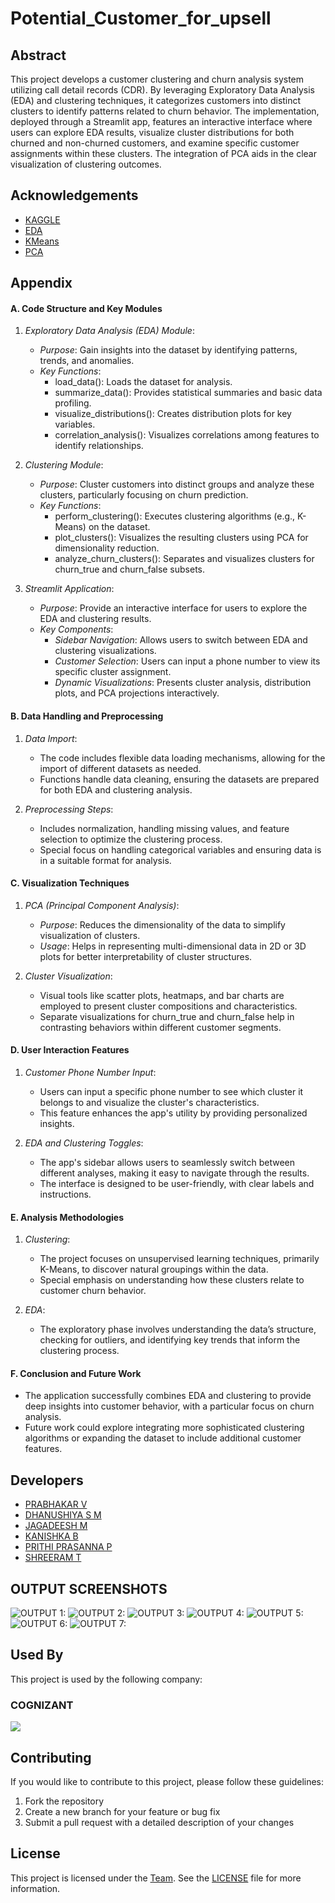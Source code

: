 # Potential_Customer_for_upsell

## Abstract
This project develops a customer clustering and churn analysis system utilizing call detail records (CDR). By leveraging Exploratory Data Analysis (EDA) and clustering techniques, it categorizes customers into distinct clusters to identify patterns related to churn behavior. The implementation, deployed through a Streamlit app, features an interactive interface where users can explore EDA results, visualize cluster distributions for both churned and non-churned customers, and examine specific customer assignments within these clusters. The integration of PCA aids in the clear visualization of clustering outcomes.
## Acknowledgements

 - [KAGGLE](https://www.kaggle.com/datasets/anshulmehtakaggl/cdrcall-details-record-predict-telco-churn)
 - [EDA](https://www.ibm.com/topics/exploratory-data-analysis)
 - [KMeans](https://scikit-learn.org/stable/modules/generated/sklearn.cluster.KMeans.html)
 - [PCA](https://scikit-learn.org/stable/modules/generated/sklearn.decomposition.PCA.html)

## Appendix

#### A. Code Structure and Key Modules
1. *Exploratory Data Analysis (EDA) Module*:
   - *Purpose*: Gain insights into the dataset by identifying patterns, trends, and anomalies.
   - *Key Functions*:
     - load_data(): Loads the dataset for analysis.
     - summarize_data(): Provides statistical summaries and basic data profiling.
     - visualize_distributions(): Creates distribution plots for key variables.
     - correlation_analysis(): Visualizes correlations among features to identify relationships.

2. *Clustering Module*:
   - *Purpose*: Cluster customers into distinct groups and analyze these clusters, particularly focusing on churn prediction.
   - *Key Functions*:
     - perform_clustering(): Executes clustering algorithms (e.g., K-Means) on the dataset.
     - plot_clusters(): Visualizes the resulting clusters using PCA for dimensionality reduction.
     - analyze_churn_clusters(): Separates and visualizes clusters for churn_true and churn_false subsets.

3. *Streamlit Application*:
   - *Purpose*: Provide an interactive interface for users to explore the EDA and clustering results.
   - *Key Components*:
     - *Sidebar Navigation*: Allows users to switch between EDA and clustering visualizations.
     - *Customer Selection*: Users can input a phone number to view its specific cluster assignment.
     - *Dynamic Visualizations*: Presents cluster analysis, distribution plots, and PCA projections interactively.

#### B. Data Handling and Preprocessing
1. *Data Import*:
   - The code includes flexible data loading mechanisms, allowing for the import of different datasets as needed.
   - Functions handle data cleaning, ensuring the datasets are prepared for both EDA and clustering analysis.

2. *Preprocessing Steps*:
   - Includes normalization, handling missing values, and feature selection to optimize the clustering process.
   - Special focus on handling categorical variables and ensuring data is in a suitable format for analysis.

#### C. Visualization Techniques
1. *PCA (Principal Component Analysis)*:
   - *Purpose*: Reduces the dimensionality of the data to simplify visualization of clusters.
   - *Usage*: Helps in representing multi-dimensional data in 2D or 3D plots for better interpretability of cluster structures.

2. *Cluster Visualization*:
   - Visual tools like scatter plots, heatmaps, and bar charts are employed to present cluster compositions and characteristics.
   - Separate visualizations for churn_true and churn_false help in contrasting behaviors within different customer segments.

#### D. User Interaction Features
1. *Customer Phone Number Input*:
   - Users can input a specific phone number to see which cluster it belongs to and visualize the cluster's characteristics.
   - This feature enhances the app's utility by providing personalized insights.

2. *EDA and Clustering Toggles*:
   - The app's sidebar allows users to seamlessly switch between different analyses, making it easy to navigate through the results.
   - The interface is designed to be user-friendly, with clear labels and instructions.

#### E. Analysis Methodologies
1. *Clustering*:
   - The project focuses on unsupervised learning techniques, primarily K-Means, to discover natural groupings within the data.
   - Special emphasis on understanding how these clusters relate to customer churn behavior.

2. *EDA*:
   - The exploratory phase involves understanding the data’s structure, checking for outliers, and identifying key trends that inform the clustering process.

#### F. Conclusion and Future Work
- The application successfully combines EDA and clustering to provide deep insights into customer behavior, with a particular focus on churn analysis.
- Future work could explore integrating more sophisticated clustering algorithms or expanding the dataset to include additional customer features.
## Developers

- [PRABHAKAR V](https://github.com/prabhakarvenkat)
- [DHANUSHIYA S M](https://github.com/Dhanushiyasm11)
- [JAGADEESH M](https://github.com/Jagadeeshm11)
- [KANISHKA B](https://github.com/kanishkabalakrishnan)
- [PRITHI PRASANNA P](https://github.com/PrithiPrasanna)
- [SHREERAM T](https://github.com/tshreeram)


## OUTPUT SCREENSHOTS

![OUTPUT 1:](https://github.com/prabhakarvenkat/Potential_Customer_for_upsell/blob/4f1ba9a3b0e251d4a482cff767e11512e7c07e6d/assets/01.jpeg)
![OUTPUT 2:](https://github.com/prabhakarvenkat/Potential_Customer_for_upsell/blob/4f1ba9a3b0e251d4a482cff767e11512e7c07e6d/assets/02.jpeg)
![OUTPUT 3:](https://github.com/prabhakarvenkat/Potential_Customer_for_upsell/blob/4f1ba9a3b0e251d4a482cff767e11512e7c07e6d/assets/11.jpeg)
![OUTPUT 4:](https://github.com/prabhakarvenkat/Potential_Customer_for_upsell/blob/4f1ba9a3b0e251d4a482cff767e11512e7c07e6d/assets/12.jpeg)
![OUTPUT 5:](https://github.com/prabhakarvenkat/Potential_Customer_for_upsell/blob/4f1ba9a3b0e251d4a482cff767e11512e7c07e6d/assets/13.jpeg)
![OUTPUT 6:](https://github.com/prabhakarvenkat/Potential_Customer_for_upsell/blob/4f1ba9a3b0e251d4a482cff767e11512e7c07e6d/assets/17.jpeg)
![OUTPUT 7:](https://github.com/prabhakarvenkat/Potential_Customer_for_upsell/blob/4f1ba9a3b0e251d4a482cff767e11512e7c07e6d/assets/18.jpeg)


## Used By

This project is used by the following company:

 ### COGNIZANT
![](https://github.com/prabhakarvenkat/Potential_Customer_for_upsell/blob/4f1ba9a3b0e251d4a482cff767e11512e7c07e6d/assets/cognizant.jpg)

## Contributing

If you would like to contribute to this project, please follow these guidelines:

1. Fork the repository
2. Create a new branch for your feature or bug fix
3. Submit a pull request with a detailed description of your changes

## License

This project is licensed under the [Team](#developers). See the [LICENSE](LICENSE) file for more information.

